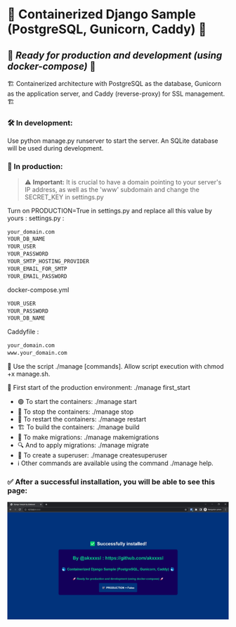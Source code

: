 # 🐳 Containerized Django Sample (PostgreSQL, Gunicorn, Caddy) 🐳
## 🚀 _Ready for production and development (using docker-compose)_ 🚀

🏗️ Containerized architecture with PostgreSQL as the database, Gunicorn as the application server, and Caddy (reverse-proxy) for SSL management. 🏗️

### 🛠️ In development:

Use python manage.py runserver to start the server.
An SQLite database will be used during development.

### 🏢 In production:

> ⚠️ **Important:** It is crucial to have a domain pointing to your server's IP address, as well as the 'www' subdomain and change the SECRET_KEY in settings.py

Turn on PRODUCTION=True in settings.py and replace all this value by yours :
settings.py :
```sh
your_domain.com
YOUR_DB_NAME
YOUR_USER
YOUR_PASSWORD
YOUR_SMTP_HOSTING_PROVIDER
YOUR_EMAIL_FOR_SMTP
YOUR_EMAIL_PASSWORD
```

docker-compose.yml
```sh
YOUR_USER
YOUR_PASSWORD
YOUR_DB_NAME
```

Caddyfile :
```sh
your_domain.com
www.your_domain.com
```

🔧 Use the script ./manage [commands].
Allow script execution with chmod +x manage.sh.

🚦 First start of the production environment: ./manage first_start
- 🟢 To start the containers: ./manage start
- 🔴 To stop the containers: ./manage stop
- 🔁 To restart the containers: ./manage restart
- 🏗️ To build the containers: ./manage build
- 📜 To make migrations: ./manage makemigrations
- 🔍 And to apply migrations: ./manage migrate
- 👑 To create a superuser: ./manage createsuperuser
- ℹ️ Other commands are available using the command ./manage help.


### ✅ After a successful installation, you will be able to see this page:

![Sucessful installation page](successfully_installed.jpg)
